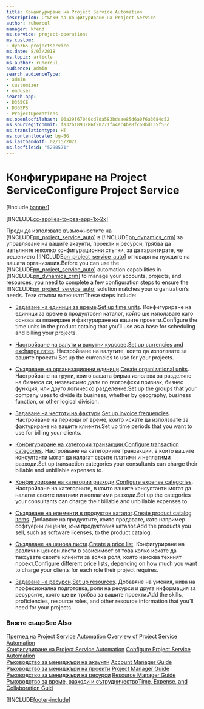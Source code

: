 ```yaml
---
title: Конфигуриране на Project Service Automation
description: Стъпки за конфигуриране на Project Service
author: ruhercul
manager: kfend
ms.service: project-operations
ms.custom:
- dyn365-projectservice
ms.date: 8/03/2018
ms.topic: article
ms.author: ruhercul
audience: Admin
search.audienceType:
- admin
- customizer
- enduser
search.app:
- D365CE
- D365PS
- ProjectOperations
ms.openlocfilehash: 06a29f67040cd7da583bdeae85d6a0f6a3684c52
ms.sourcegitcommit: fa32b1893286f20271fa4ec4be8fc68bd135f53c
ms.translationtype: HT
ms.contentlocale: bg-BG
ms.lasthandoff: 02/15/2021
ms.locfileid: "5290571"
---
```

# <a name="configure-project-service"></a><span data-ttu-id="5b30c-103">Конфигуриране на Project Service</span><span class="sxs-lookup"><span data-stu-id="5b30c-103">Configure Project Service</span></span>

[!include [banner](../includes/psa-now-project-operations.md)]

[!INCLUDE[cc-applies-to-psa-app-1x-2x](../includes/cc-applies-to-psa-app-1x-2x.md)]

<span data-ttu-id="5b30c-104">Преди да използвате възможностите на [!INCLUDE[pn_project_service_auto](../includes/pn-project-service-auto.md)] в [!INCLUDE[pn_dynamics_crm](../includes/pn-dynamics-crm.md)] за управляване на вашите акаунти, проекти и ресурси, трябва да изпълните няколко конфигурационни стъпки, за да гарантирате, че решението [!INCLUDE[pn_project_service_auto](../includes/pn-project-service-auto.md)] отговаря на нуждите на вашата организация.</span><span class="sxs-lookup"><span data-stu-id="5b30c-104">Before you can use the [!INCLUDE[pn_project_service_auto](../includes/pn-project-service-auto.md)] automation capabilities in [!INCLUDE[pn_dynamics_crm](../includes/pn-dynamics-crm.md)] to manage your accounts, projects, and resources, you need to complete a few configuration steps to ensure the [!INCLUDE[pn_project_service_auto](../includes/pn-project-service-auto.md)] solution matches your organization’s needs.</span></span> <span data-ttu-id="5b30c-105">Тези стъпки включват:</span><span class="sxs-lookup"><span data-stu-id="5b30c-105">These steps include:</span></span>  
  
-   <span data-ttu-id="5b30c-106">[Задаване на единици за време](../psa/set-up-time-units.md).</span><span class="sxs-lookup"><span data-stu-id="5b30c-106">[Set up time units](../psa/set-up-time-units.md).</span></span> <span data-ttu-id="5b30c-107">Конфигуриране на единици за време в продуктовия каталог, който ще използвате като основа за планиране и фактуриране на вашите проекти.</span><span class="sxs-lookup"><span data-stu-id="5b30c-107">Configure the time units in the product catalog that you’ll use as a base for scheduling and billing your projects.</span></span>  
  
-   <span data-ttu-id="5b30c-108">[Настройване на валути и валутни курсове](../psa/set-up-currencies-exchange-rates.md).</span><span class="sxs-lookup"><span data-stu-id="5b30c-108">[Set up currencies and exchange rates](../psa/set-up-currencies-exchange-rates.md).</span></span> <span data-ttu-id="5b30c-109">Настройване на валутите, които да използвате за вашите проекти.</span><span class="sxs-lookup"><span data-stu-id="5b30c-109">Set up the currencies to use for your projects.</span></span>  
  
-   <span data-ttu-id="5b30c-110">[Създаване на организационни единици](../psa/create-organizational-units.md).</span><span class="sxs-lookup"><span data-stu-id="5b30c-110">[Create organizational units](../psa/create-organizational-units.md).</span></span> <span data-ttu-id="5b30c-111">Настройване на групи, които вашата фирма използва за разделяне на бизнеса си, независимо дали по географски признак, бизнес функция, или друго логическо разделение.</span><span class="sxs-lookup"><span data-stu-id="5b30c-111">Set up the groups that your company uses to divide its business, whether by geography, business function, or other logical division.</span></span>  
  
-   <span data-ttu-id="5b30c-112">[Задаване на честоти на фактури](../psa/set-up-invoice-frequencies.md).</span><span class="sxs-lookup"><span data-stu-id="5b30c-112">[Set up invoice frequencies](../psa/set-up-invoice-frequencies.md).</span></span> <span data-ttu-id="5b30c-113">Настройване на периоди от време, които искате да използвате за фактуриране на вашите клиенти.</span><span class="sxs-lookup"><span data-stu-id="5b30c-113">Set up time periods that you want to use for billing your clients.</span></span>  
  
-   <span data-ttu-id="5b30c-114">[Конфигуриране на категории транзакции](../psa/configure-transaction-categories.md).</span><span class="sxs-lookup"><span data-stu-id="5b30c-114">[Configure transaction categories](../psa/configure-transaction-categories.md).</span></span> <span data-ttu-id="5b30c-115">Настройване на категориите транзакции, в които вашите консултанти могат да налагат своите платими и неплатими разходи.</span><span class="sxs-lookup"><span data-stu-id="5b30c-115">Set up transaction categories your consultants can charge their billable and unbillable expenses to.</span></span>  
  
-   <span data-ttu-id="5b30c-116">[Конфигуриране на категории разходи](../psa/configure-expense-categories.md).</span><span class="sxs-lookup"><span data-stu-id="5b30c-116">[Configure expense categories](../psa/configure-expense-categories.md).</span></span> <span data-ttu-id="5b30c-117">Настройване на категориите, в които вашите консултанти могат да налагат своите платими и неплатими разходи.</span><span class="sxs-lookup"><span data-stu-id="5b30c-117">Set up the categories your consultants can charge their billable and unbillable expenses to.</span></span>  
  
-   <span data-ttu-id="5b30c-118">[Създаване на елементи в продуктов каталог](../psa/create-product-catalog-items.md).</span><span class="sxs-lookup"><span data-stu-id="5b30c-118">[Create product catalog items](../psa/create-product-catalog-items.md).</span></span> <span data-ttu-id="5b30c-119">Добавяне на продуктите, които продавате, като например софтуерни лицензи, към продуктовия каталог.</span><span class="sxs-lookup"><span data-stu-id="5b30c-119">Add the products you sell, such as software licenses, to the product catalog.</span></span>  
  
-   <span data-ttu-id="5b30c-120">[Създаване на ценова листа](../psa/create-price-list.md).</span><span class="sxs-lookup"><span data-stu-id="5b30c-120">[Create a price list](../psa/create-price-list.md).</span></span> <span data-ttu-id="5b30c-121">Конфигуриране на различни ценови листи в зависимост от това колко искате да таксувате своите клиенти за всяка роля, която изисква техният проект.</span><span class="sxs-lookup"><span data-stu-id="5b30c-121">Configure different price lists, depending on how much you want to charge your clients for each role their project requires.</span></span>  
  
-   <span data-ttu-id="5b30c-122">[Задаване на ресурси](../psa/set-up-resources.md).</span><span class="sxs-lookup"><span data-stu-id="5b30c-122">[Set up resources](../psa/set-up-resources.md).</span></span> <span data-ttu-id="5b30c-123">Добавяне на умения, нива на професионална подготовка, роли на ресурси и друга информация за ресурсите, която ще ви трябва за вашите проекти.</span><span class="sxs-lookup"><span data-stu-id="5b30c-123">Add the skills, proficiencies, resource roles, and other resource information that you’ll need for your projects.</span></span>  
  
### <a name="see-also"></a><span data-ttu-id="5b30c-124">Вижте също</span><span class="sxs-lookup"><span data-stu-id="5b30c-124">See Also</span></span>  
 <span data-ttu-id="5b30c-125">[Преглед на Project Service Automation](../psa/overview.md) </span><span class="sxs-lookup"><span data-stu-id="5b30c-125">[Overview of Project Service Automation](../psa/overview.md) </span></span>  
 <span data-ttu-id="5b30c-126">[Конфигуриране на Project Service Automation](../psa/configure.md) </span><span class="sxs-lookup"><span data-stu-id="5b30c-126">[Configure Project Service Automation](../psa/configure.md) </span></span>  
 <span data-ttu-id="5b30c-127">[Ръководство за мениджъри на акаунти](../psa/account-manager-guide.md) </span><span class="sxs-lookup"><span data-stu-id="5b30c-127">[Account Manager Guide](../psa/account-manager-guide.md) </span></span>  
 <span data-ttu-id="5b30c-128">[Ръководство за мениджъри на проекти](../psa/project-manager-guide.md) </span><span class="sxs-lookup"><span data-stu-id="5b30c-128">[Project Manager Guide](../psa/project-manager-guide.md) </span></span>  
 <span data-ttu-id="5b30c-129">[Ръководство за мениджъри на ресурси](../psa/resource-manager-guide.md) </span><span class="sxs-lookup"><span data-stu-id="5b30c-129">[Resource Manager Guide](../psa/resource-manager-guide.md) </span></span>  
 [<span data-ttu-id="5b30c-130">Ръководство за време, разходи и сътрудничество</span><span class="sxs-lookup"><span data-stu-id="5b30c-130">Time, Expense, and Collaboration Guid</span></span>](../psa/time-expense-collaboration-guide.md)


[!INCLUDE[footer-include](../includes/footer-banner.md)]
